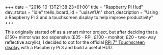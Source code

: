+++
date = "2016-10-13T21:38:23+01:00"
title = "Raspberry Pi Hud"
dev_status = "idle"
trello_board_id = "uulswfUn"
short_description = "Using a Raspberry Pi 3 and a touchscreen display to help improve productivity"
+++

This originally started off as a smart mirror project, but after deciding that a £150+ mirror was too expensive (£35 - RPi, £100 - monitor, £20 - two-way reflective acrylic), I decided to opt for the official [RPi 7" Touchscreen display](https://www.element14.com/community/docs/DOC-78156/l/raspberry-pi-7-touchscreen-display) with a Raspberry Pi 3 and build a useful HUD.
